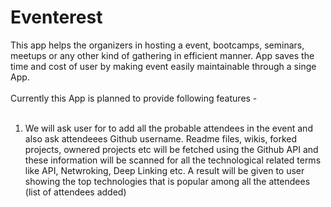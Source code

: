 # Eventerest
This app helps the organizers in hosting a event, bootcamps, seminars, meetups or any other kind of gathering in efficient manner. App saves the time and cost of user by making event easily maintainable through a singe App.
<br><br>Currently this App is planned to provide following features -<br><br>
1. We will ask user for to add all the probable attendees in the event and also ask attendeees Github username. Readme files, wikis, forked projects, ownered projects etc will be fetched using the Github API and these information will be scanned for all the technological related terms like API, Netwroking, Deep Linking etc. A result will be given to user showing the top technologies that is popular among all the attendees (list of attendees added)

